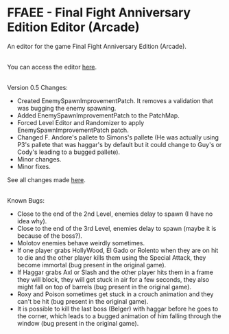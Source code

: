 # FFAEE - Final Fight Anniversary Edition Editor (Arcade)
An editor for the game Final Fight Anniversary Edition (Arcade).
<br/><br/>

You can access the editor [here](https://gamehackfan.github.io/ffaee/).
<br/><br/>

Version 0.5 Changes:
- Created EnemySpawnImprovementPatch. It removes a validation that was bugging the enemy spawning.
- Added EnemySpawnImprovementPatch to the PatchMap.
- Forced Level Editor and Randomizer to apply EnemySpawnImprovementPatch patch.
- Changed F. Andore's pallete to Simons's pallete (He was actually using P3's pallete that was haggar's by default but it could change to Guy's or Cody's leading to a bugged pallete).
- Minor changes.
- Minor fixes.

See all changes made [here](https://github.com/GameHackFan/ffaee/blob/main/changelog).
<br/><br/>

Known Bugs:
- Close to the end of the 2nd Level, enemies delay to spawn (I have no idea why).
- Close to the end of the 3rd Level, enemies delay to spawn (maybe it is because of the boss?).
- Molotov enemies behave weirdly sometimes.
- If one player grabs HollyWood, El Gado or Rolento when they are on hit to die and the other player kills them using the Special Attack, they become immortal (bug present in the original game).
- If Haggar grabs Axl or Slash and the other player hits them in a frame they will block, they will
get stuck in air for a few seconds, they also might fall on top of barrels (bug present in the original game).
- Roxy and Poison sometimes get stuck in a crouch animation and they can't be hit (bug present in the original game).
- It is possible to kill the last boss (Belger) with haggar before he goes to the corner, which leads to a bugged animation of him falling through the window (bug present in the original game).
<br/><br/>
